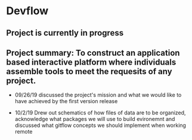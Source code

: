 # Devflow

## Project is currently in progress 

## Project summary: To construct an application based interactive platform where individuals assemble tools to meet the requesits of any project. 

* 09/26/19 discussed the project's mission and what we would like to have achieved by the first version release

* 10/2/19 Drew out schematics of how files of data are to be organized, acknowledge what packages we will use to build evironemnt and discussed what gitflow concepts we should implement when working remote


